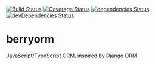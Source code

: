 [![Build Status](https://travis-ci.org/cranberry-team/berryorm.svg?branch=master)](https://travis-ci.org/cranberry-team/berryorm)
[![Coverage Status](https://coveralls.io/repos/github/cranberry-team/berryorm/badge.svg?branch=master)](https://coveralls.io/github/cranberry-team/berryorm?branch=master)
[![dependencies Status](https://david-dm.org/cranberry-team/berryorm/status.svg)](https://david-dm.org/cranberry-team/berryorm)
[![devDependencies Status](https://david-dm.org/cranberry-team/berryorm/dev-status.svg)](https://david-dm.org/cranberry-team/berryorm?type=dev)

# berryorm
JavaScript/TypeScript ORM, inspired by Django ORM
